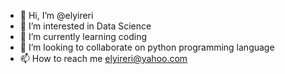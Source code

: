 - 👋 Hi, I’m @elyireri
- 👀 I’m interested in Data Science
- 🌱 I’m currently learning coding
- 💞️ I’m looking to collaborate on python programming language
- 📫 How to reach me elyireri@yahoo.com

<!---
elyireri/elyireri is a ✨ special ✨ repository because its `README.md` (this file) appears on your GitHub profile.
You can click the Preview link to take a look at your changes.
--->

